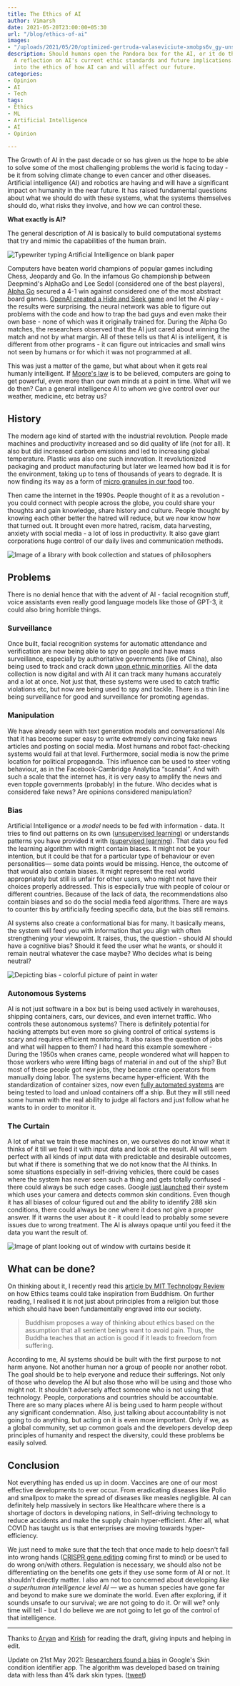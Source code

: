 ```yaml
---
title: The Ethics of AI
author: Vimarsh
date: 2021-05-20T23:00:00+05:30
url: "/blog/ethics-of-ai"
images:
- "/uploads/2021/05/20/optimized-gertruda-valaseviciute-xmobps6v_gy-unsplash.jpg"
description: Should humans open the Pandora box for the AI, or it do that by itself.
  A reflection on AI's current ethic standards and future implications. A deep dive
  into the ethics of how AI can and will affect our future.
categories:
- Opinion
- AI
- Tech
tags:
- Ethics
- ML
- Artificial Intelligence
- AI
- Opinion

---
```

The Growth of AI in the past decade or so has given us the hope to be able to solve some of the most challenging problems the world is facing today - be it from solving climate change to even cancer and other diseases. Artificial intelligence (AI) and robotics are having and will have a significant impact on humanity in the near future. It has raised fundamental questions about what we should do with these systems, what the systems themselves should do, what risks they involve, and how we can control these.

**What exactly is AI?**

The general description of AI is basically to build computational systems that try and mimic the capabilities of the human brain.

![Typewriter typing Artificial Intelligence on blank paper](/uploads/2021/05/20/optimized-typewriter-writing-ai-unsplash.png)

Computers have beaten world champions of popular games including Chess, Jeopardy and Go. In the infamous Go championship between Deepmind's AlphaGo and Lee Sedol (considered one of the best players), [Alpha Go](https://deepmind.com/research/case-studies/alphago-the-story-so-far) secured a 4-1 win against considered one of the most abstract board games. [OpenAI created a Hide and Seek game](https://www.youtube.com/watch?v=Lu56xVlZ40M) and let the AI play - the results were surprising. the neural network was able to figure out problems with the code and how to trap the bad guys and even make their own base - none of which was it originally trained for. During the Alpha Go matches, the researchers observed that the AI just cared about winning the match and not by what margin. All of these tells us that AI is intelligent, it is different from other programs - it can figure out intricacies and small wins not seen by humans or for which it was not programmed at all.

This was just a matter of the game, but what about when it gets real humanly intelligent. If [Moore's law](https://en.wikipedia.org/wiki/Moore's_law) is to be believed, computers are going to get powerful, even more than our own minds at a point in time. What will we do then? Can a general intelligence AI to whom we give control over our weather, medicine, etc betray us?

## **History**

The modern age kind of started with the industrial revolution. People made machines and productivity increased and so did quality of life (not for all). It also but did increased carbon emissions and led to increasing global temperature. Plastic was also one such innovation. It revolutionized packaging and product manufacturing but later we learned how bad it is for the environment, taking up to tens of thousands of years to degrade. It is now finding its way as a form of [micro granules in our food](https://www.consumerreports.org/health-wellness/how-to-eat-less-plastic-microplastics-in-food-water) too.

Then came the internet in the 1990s. People thought of it as a revolution - you could connect with people across the globe, you could share your thoughts and gain knowledge, share history and culture. People thought by knowing each other better the hatred will reduce, but we now know how that turned out. It brought even more hatred, racism, data harvesting, anxiety with social media - a lot of loss in productivity. It also gave giant corporations huge control of our daily lives and communication methods.

![Image of a library with book collection and statues of philosophers](/uploads/2021/05/20/image-of-library-with-philosophers-unsplash.jpg)

## **Problems**

There is no denial hence that with the advent of AI - facial recognition stuff, voice assistants even really good language models like those of GPT-3, it could also bring horrible things.

### Surveillance

Once built, facial recognition systems for automatic attendance and verification are now being able to spy on people and have mass surveillance, especially by authoritative governments (like of China), also being used to track and crack down [upon ethnic minorities](https://youtu.be/v7AYyUqrMuQ?t=259). All the data collection is now digital and with AI it can track many humans accurately and a lot at once. Not just that, these systems were used to catch traffic violations etc, but now are being used to spy and tackle. There is a thin line being surveillance for good and surveillance for promoting agendas.

### Manipulation

We have already seen with text generation models and conversational AIs that it has become super easy to write extremely convincing fake news articles and posting on social media. Most humans and robot fact-checking systems would fail at that level. Furthermore, social media is now the prime location for political propaganda. This influence can be used to steer voting behaviour, as in the Facebook-Cambridge Analytica “scandal”. And with such a scale that the internet has, it is very easy to amplify the news and even topple governments (probably) in the future. Who decides what is considered fake news? Are opinions considered manipulation?

### Bias

Artificial Intelligence or a _model_ needs to be fed with information - data. It tries to find out patterns on its own ([unsupervised learning](https://www.guru99.com/unsupervised-machine-learning.html)) or understands patterns you have provided it with ([supervised learning](https://www.ibm.com/cloud/learn/supervised-learning)). That data you fed the learning algorithm with might contain biases. It might not be your intention, but it could be that for a particular type of behaviour or even personalities— some data points would be missing. Hence, the outcome of that would also contain biases. It might represent the real world appropriately but still is unfair for other users, who might not have their choices properly addressed. This is especially true with people of colour or different countries. Because of the lack of data, the recommendations also contain biases and so do the social media feed algorithms. There are ways to counter this by artificially feeding specific data, but the bias still remains.

AI systems also create a conformational bias for many. It basically means, the system will feed you with information that you align with often strengthening your viewpoint. It raises, thus, the question - should AI should have a cognitive bias? Should it feed the user what he wants, or should it remain neutral whatever the case maybe? Who decides what is being neutral?

![Depicting bias - colorful picture of paint in water](/uploads/2021/05/20/optimized-lucas-benjamin-wqlagv4_oys-unsplash.jpg)

### Autonomous Systems

AI is not just software in a box but is being used actively in warehouses, shipping containers, cars, our devices, and even internet traffic. Who controls these autonomous systems? There is definitely potential for hacking attempts but even more so giving control of critical systems is scary and requires efficient monitoring. It also raises the question of jobs and what will happen to them? I had heard this example somewhere - During the 1950s when cranes came, people wondered what will happen to those workers who were lifting bags of material in and out of the ship? But most of these people got new jobs, they became crane operators from manually doing labor. The systems became hyper-efficient. With the standardization of container sizes, now even [fully automated systems](https://www.youtube.com/watch?v=kQ8WI3nc1l0) are being tested to load and unload containers off a ship. But they will still need some human with the real ability to judge all factors and just follow what he wants to in order to monitor it.

### The Curtain

A lot of what we train these machines on, we ourselves do not know what it thinks of it till we feed it with input data and look at the result. All will seem perfect with all kinds of input data with predictable and desirable outcomes, but what if there is something that we do not know that the AI thinks. In some situations especially in self-driving vehicles, there could be cases where the system has never seen such a thing and gets totally confused - there could always be such edge cases. Google [just launched](https://blog.google/technology/health/ai-dermatology-preview-io-2021/) their system which uses your camera and detects common skin conditions. Even though it has all biases of colour figured out and the ability to identify 288 skin conditions, there could always be one where it does not give a proper answer. If it warns the user about it - it could lead to probably some severe issues due to wrong treatment. The AI is always opaque until you feed it the data you want the result of.

![Image of plant looking out of window with curtains beside it](/uploads/2021/05/20/eduard-militaru-q4pvx80itz0-unsplash-1.jpg)

## What can be done?

On thinking about it, I recently read this [article by MIT Technology Review](https://www.technologyreview.com/2021/01/06/1015779/what-buddhism-can-do-ai-ethics) on how Ethics teams could take inspiration from Buddhism. On further reading, I realised it is not just about principles from a religion but those which should have been fundamentally engraved into our society.

> Buddhism proposes a way of thinking about ethics based on the assumption that all sentient beings want to avoid pain. Thus, the Buddha teaches that an action is good if it leads to freedom from suffering.

According to me, AI systems should be built with the first purpose to not harm anyone. Not another human nor a group of people nor another robot. The goal should be to help everyone and reduce their sufferings. Not only of those who develop the AI but also those who will be using and those who might not. It shouldn't adversely affect someone who is not using that technology. People, corporations and countries should be accountable. There are so many places where AI is being used to harm people without any significant condemnation. Also, just talking about accountability is not going to do anything, but acting on it is even more important. Only if we, as a global community, set up common goals and the developers develop deep principles of humanity and respect the diversity, could these problems be easily solved.

## **Conclusion**

Not everything has ended us up in doom. Vaccines are one of our most effective developments to ever occur. From eradicating diseases like Polio and smallpox to make the spread of diseases like measles negligible. AI can definitely help massively in sectors like Healthcare where there is a shortage of doctors in developing nations, in Self-driving technology to reduce accidents and make the supply chain hyper-efficient. After all, what COVID has taught us is that enterprises are moving towards hyper-efficiency.

We just need to make sure that the tech that once made to help doesn't fall into wrong hands ([CRISPR gene editing](https://blogs.sciencemag.org/pipeline/archives/2021/05/20/crispr-editing-in-primates) coming first to mind) or be used to do wrong on/with others. Regulation is necessary, we should also not be differentiating on the benefits one gets if they use some form of AI or not. It shouldn't directly matter. I also am not too concerned about developing _like a superhuman intelligence level AI_ — we as human species have gone far and beyond to make sure we dominate the world. Even after exploring, if it sounds unsafe to our survival; we are not going to do it. Or will we? only time will tell - but I do believe we are not going to let go of the control of that intelligence.

***

Thanks to [Aryan](https://aryantiwari.com/blog/?utm_source=vimarsh "Aryan's website") and [Krish](https://www.instagram.com/krish.patellll/ "Krish's Instagram") for reading the draft, giving inputs and helping in edit.

Update on 21st May 2021: [Researchers found a bias](https://www.vice.com/en/article/m7evmy/googles-new-dermatology-app-wasnt-designed-for-people-with-darker-skin "Article by vice.com on the topic") in Google's Skin condition identifier app. The algorithm was developed based on training data with less than 4% dark skin types. ([tweet](https://twitter.com/AdeAdamson/status/1394761699329196033))